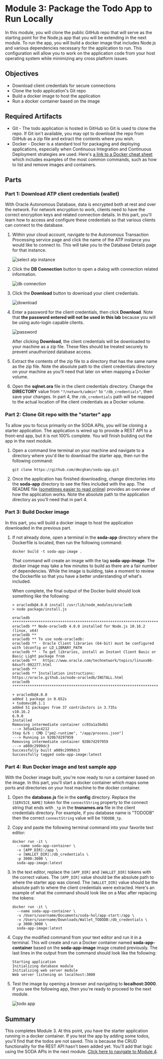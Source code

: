 # Module 3: Package the Todo App to Run Locally

In this module, you will clone the public GitHub repo that will serve as the starting point for the Node.js app that you will be extending in the next module. To run the app, you will build a docker image that includes Node.js and various dependencies necessary for the application to run. This configuration will allow you to work on the application code from your host operating system while minimizing any cross platform issues.

## Objectives

* Download client credentials for secure connections
* Clone the todo application's Git repo
* Build a docker image to host the application
* Run a docker container based on the image

## Required Artifacts

* Git - The todo application is hosted in GitHub so Git is used to clone the repo. If Git isn't available, you may opt to download the repo from GitHub as a zip file and extract the contents where you wish.
* Docker - Docker is a standard tool for packaging and deploying applications, especially when Continuous Integration and Continuous Deployment strategies are used. Here's [a link to a Docker cheat sheet](https://www.docker.com/sites/default/files/Docker_CheatSheet_08.09.2016_0.pdf) which includes examples of the most common commands, such as how to list and remove images and containers.

## Parts

### **Part 1**: Download ATP client credentials (wallet)

With Oracle Autonomous Database, data is encrypted both at rest and over the network. For network encryption to work, clients need to have the correct encryption keys and related connection details. In this part, you'll learn how to access and configure these credentials so that various clients can connect to the database.

1. Within your cloud account, navigate to the Autonomous Transaction Processing service page and click the name of the ATP instance you would like to connect to. This will take you to the Database Details page for that instance.

   ![select atp instance](images/3/select-atp-instance.png)

2. Click the **DB Connection** button to open a dialog with connection related information.

   ![db connection](images/3/db-connection.png)

3. Click the **Download** button to download your client credentials.

   ![download](images/3/download.png)

4. Enter a password for the client credentials, then click **Download**. Note that **the password entered will not be used in this lab** because you will be using auto-login capable clients. 

   ![password](images/3/password.png)

   After clicking **Download**, the client credentials will be downloaded to your machine as a zip file. These files should be treated securely to prevent unauthorized database access.

5. Extract the contents of the zip file to a directory that has the same name as the zip file. Note the absolute path to the client credentials directory on your machine as you'll need that later on when mapping a Docker volume.

6. Open the **sqlnet.ora** file in the client credentials directory. Change the **DIRECTORY** value from `"?/network/admin"` to `"/db_credentials"`, then save your changes. In part 4, the `/db_credentials` path will be mapped to the actual location of the client credentials as a Docker volume.

### **Part 2**: Clone Git repo with the "starter" app

To allow you to focus primarily on the SODA APIs, you will be cloning a starter application. The application is wired up to provide a REST API to a front-end app, but it is not 100% complete. You will finish building out the app in the next module.

1. Open a command line terminal on your machine and navigate to a directory where you'd like to download the starter app, then run the following command:

   ```
   git clone https://github.com/dmcghan/soda-app.git
   ```

2. Once the application has finished downloading, change directories into the **soda-app** directory to see the files included with the app. The README file ([sometimes easier to read online](https://github.com/dmcghan/soda-app)) provides an overview of how the application works. Note the absolute path to the application directory as you'll need that in part 4.

### **Part 3**: Build Docker image

In this part, you will build a docker image to host the application downloaded in the previous part.

1. If not already done, open a terminal in the **soda-app** directory where the Dockerfile is located, then run the following command:

   ```
   docker build -t soda-app-image .
   ```

   That command will create an image with the tag **soda-app-image**. The docker image may take a few minutes to build as there are a fair number of dependencies. While the image is building, take a moment to review the Dockerfile so that you have a better understanding of what's included.

   When complete, the final output of the Docker build should look something like the following:

   ```
   > oracledb@4.0.0 install /usr/lib/node_modules/oracledb
   > node package/install.js
  
   oracledb ********************************************************************************
   oracledb ** Node-oracledb 4.0.0 installed for Node.js 10.16.2 (linux, x64)
   oracledb **
   oracledb ** To use node-oracledb:
   oracledb ** - Oracle Client libraries (64-bit) must be configured with ldconfig or LD_LIBRARY_PATH
   oracledb ** - To get libraries, install an Instant Client Basic or Basic Light package from
   oracledb **   https://www.oracle.com/technetwork/topics/linuxx86-64soft-092277.html
   oracledb **
   oracledb ** Installation instructions: https://oracle.github.io/node-oracledb/INSTALL.html
   oracledb ********************************************************************************
   
   + oracledb@4.0.0
   added 1 package in 0.652s
   + todomvc@0.1.1
   added 51 packages from 37 contributors in 3.735s
   v10.16.2
   6.9.0
   Installed
   Removing intermediate container cc93a1a3bdb1
   ---> 3d5a42ac4212
   Step 6/6 : CMD ["pm2-runtime", "/app/process.json"]
   ---> Running in 920b7d297959
   Removing intermediate container 920b7d297959
   ---> a089c2999dc3
   Successfully built a089c2999dc3
   Successfully tagged soda-app-image:latest
   ```

### **Part 4**: Run Docker image and test sample app

With the Docker image built, you're now ready to run a container based on the image. In this part, you'll start a docker container which maps some ports and directories on your host machine to the docker container. 

1. Open the **database.js** file in the **config** directory. Replace the `[SERVICE_NAME]` token for the `connectString` property to the connect string that ends with `_tp` in the **tnsnames.ora** file in the client credentials directory. For example, if you database name is "TODODB" then the correct `connectString` value will be `TODODB_tp`.

2. Copy and paste the following terminal command into your favorite text editor: 

   ```shell
   docker run -it \
     --name soda-app-container \
     -v [APP_DIR]:/app \
     -v [WALLET_DIR]:/db_credentials \
     -p 3000:3000 \
     soda-app-image:latest
   ```

3. In the text editor, replace the `[APP_DIR]` and `[WALLET_DIR]` tokens with the correct values. The `[APP_DIR]` value should be the absolute path to where the starter app was cloned. The `[WALLET_DIR]` value should be the absolute path to where the client credentials were extracted. Here's an example of what the command should look like on a Mac after replacing the tokens:

   ```shell
   docker run -it \
     --name soda-app-container \
     -v /Users/username/Documents/soda-hol/app-start:/app \
     -v /Users/username/Downloads/Wallet_TODODB:/db_credentials \
     -p 3000:3000 \
     soda-app-image:latest
   ```

4. Copy the modified command from your text editor and run it in a terminal. This will create and run a Docker container named **soda-app-container** based on the **soda-app-image** image created previously. The last lines in the output from the command should look like the following:

   ```shell
   Starting application
   Initializing database module
   Initializing web server module
   Web server listening on localhost:3000
   ```

5. Test the image by opening a browser and navigating to **localhost:3000**. If you see the following app, then you're ready to proceed to the next module.

   ![todo app](images/3/todo-app.png)

## Summary

This completes Module 3. At this point, you have the starter application running in a docker container. If you test the app by adding some todos, you'll find that the todos are not saved. This is because the CRUD functionality for the REST API hasn't been added yet. You'll add that logic using the SODA APIs in the next module. [Click here to navigate to Module 4](4-use-soda-apis-for-crud-operations.md).